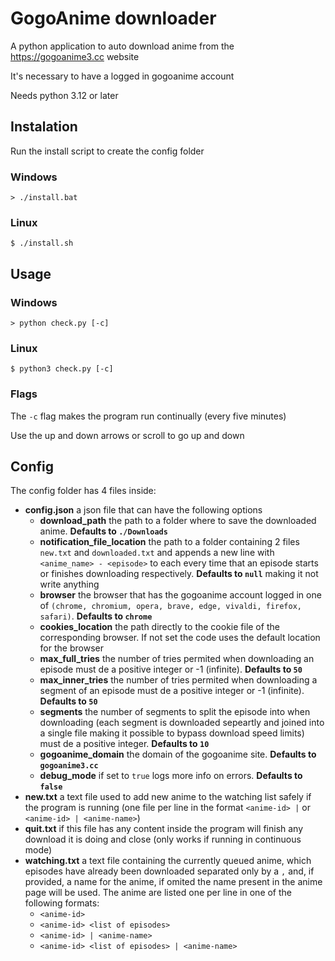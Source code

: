 # GogoAnime downloader

A python application to auto download anime from the https://gogoanime3.cc website

It's necessary to have a logged in gogoanime account

Needs python 3.12 or later

## Instalation

Run the install script to create the config folder

### Windows

```
> ./install.bat
```

### Linux

```
$ ./install.sh
```

## Usage

### Windows

```
> python check.py [-c]
```

### Linux

```
$ python3 check.py [-c]
```

### Flags

The `-c` flag makes the program run continually (every five minutes)

Use the up and down arrows or scroll to go up and down

## Config

The config folder has 4 files inside:

-   **config.json** a json file that can have the following options
    -   **download_path** the path to a folder where to save the downloaded anime. **Defaults to `./Downloads`**
    -   **notification_file_location** the path to a folder containing 2 files `new.txt` and `downloaded.txt` and appends a new line with `<anime_name> - <episode>` to each every time that an episode starts or finishes downloading respectively. **Defaults to `null`** making it not write anything
    -   **browser** the browser that has the gogoanime account logged in one of `(chrome, chromium, opera, brave, edge, vivaldi, firefox, safari)`. **Defaults to `chrome`**
    -   **cookies_location** the path directly to the cookie file of the corresponding browser. If not set the code uses the default location for the browser
    -   **max_full_tries** the number of tries permited when downloading an episode must de a positive integer or -1 (infinite). **Defaults to `50`**
    -   **max_inner_tries** the number of tries permited when downloading a segment of an episode must de a positive integer or -1 (infinite). **Defaults to `50`**
    -   **segments** the number of segments to split the episode into when downloading (each segment is downloaded sepeartly and joined into a single file making it possible to bypass download speed limits) must de a positive integer. **Defaults to `10`**
    -   **gogoanime_domain** the domain of the gogoanime site. **Defaults to `gogoanime3.cc`**
    -   **debug_mode** if set to `true` logs more info on errors. **Defaults to `false`**
-   **new.txt** a text file used to add new anime to the watching list safely if the program is running (one file per line in the format `<anime-id> |` or `<anime-id> | <anime-name>`)
-   **quit.txt** if this file has any content inside the program will finish any download it is doing and close (only works if running in continuous mode)
-   **watching.txt** a text file containing the currently queued anime, which episodes have already been downloaded separated only by a `,` and, if provided, a name for the anime, if omited the name present in the anime page will be used. The anime are listed one per line in one of the following formats:
    -   `<anime-id>`
    -   `<anime-id> <list of episodes>`
    -   `<anime-id> | <anime-name>`
    -   `<anime-id> <list of episodes> | <anime-name>`
